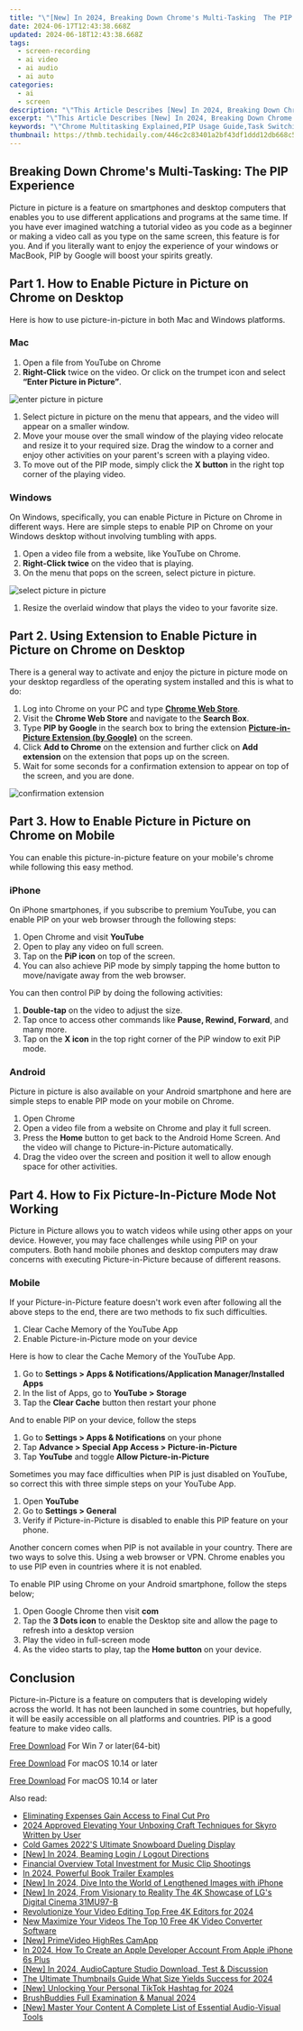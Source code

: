 ```yaml
---
title: "\"[New] In 2024, Breaking Down Chrome's Multi-Tasking  The PIP Experience\""
date: 2024-06-17T12:43:38.668Z
updated: 2024-06-18T12:43:38.668Z
tags: 
  - screen-recording
  - ai video
  - ai audio
  - ai auto
categories: 
  - ai
  - screen
description: "\"This Article Describes [New] In 2024, Breaking Down Chrome's Multi-Tasking: The PIP Experience\""
excerpt: "\"This Article Describes [New] In 2024, Breaking Down Chrome's Multi-Tasking: The PIP Experience\""
keywords: "\"Chrome Multitasking Explained,PIP Usage Guide,Task Switching Limits,User Interface Efficiency,Multi-Tasking Chrome Issues,Enhancing Browser Performance,Optimizing Web Browsing\""
thumbnail: https://thmb.techidaily.com/446c2c83401a2bf43df1ddd12db668c5d64cb21efbb35cbfda2026996e2400a4.jpg
---
```


## Breaking Down Chrome's Multi-Tasking: The PIP Experience

Picture in picture is a feature on smartphones and desktop computers that enables you to use different applications and programs at the same time. If you have ever imagined watching a tutorial video as you code as a beginner or making a video call as you type on the same screen, this feature is for you. And if you literally want to enjoy the experience of your windows or MacBook, PIP by Google will boost your spirits greatly.

## Part 1\. How to Enable Picture in Picture on Chrome on Desktop

Here is how to use picture-in-picture in both Mac and Windows platforms.

### Mac

1. Open a file from YouTube on Chrome
2. **Right-Click** twice on the video. Or click on the trumpet icon and select **“Enter Picture in Picture”**.

![enter picture in picture](https://images.wondershare.com/filmora/article-images/2022/07/pip-on-chrome-on-all-platforms-1.jpg)

1. Select picture in picture on the menu that appears, and the video will appear on a smaller window.
2. Move your mouse over the small window of the playing video relocate and resize it to your required size. Drag the window to a corner and enjoy other activities on your parent's screen with a playing video.
3. To move out of the PIP mode, simply click the **X button** in the right top corner of the playing video.

### Windows

On Windows, specifically, you can enable Picture in Picture on Chrome in different ways. Here are simple steps to enable PIP on Chrome on your Windows desktop without involving tumbling with apps.

1. Open a video file from a website, like YouTube on Chrome.
2. **Right-Click twice** on the video that is playing.
3. On the menu that pops on the screen, select picture in picture.

![select picture in picture](https://images.wondershare.com/filmora/article-images/2022/07/pip-on-chrome-on-all-platforms-2.jpg)

1. Resize the overlaid window that plays the video to your favorite size.

## Part 2\. Using Extension to Enable Picture in Picture on Chrome on Desktop

There is a general way to activate and enjoy the picture in picture mode on your desktop regardless of the operating system installed and this is what to do:

1. Log into Chrome on your PC and type [**Chrome Web Store**](https://chrome.google.com/webstore).
2. Visit the **Chrome Web Store** and navigate to the **Search Box**.
3. Type **PIP by Google** in the search box to bring the extension [**Picture-in-Picture Extension (by Google)**](https://chrome.google.com/webstore/detail/picture-in-picture-extens/hkgfoiooedgoejojocmhlaklaeopbecg) on the screen.
4. Click **Add to Chrome** on the extension and further click on **Add extension** on the extension that pops up on the screen.
5. Wait for some seconds for a confirmation extension to appear on top of the screen, and you are done.

![confirmation extension](https://images.wondershare.com/filmora/article-images/2022/07/pip-on-chrome-on-all-platforms-3.jpg)

## Part 3\. How to Enable Picture in Picture on Chrome on Mobile

You can enable this picture-in-picture feature on your mobile's chrome while following this easy method.

### iPhone

On iPhone smartphones, if you subscribe to premium YouTube, you can enable PIP on your web browser through the following steps:

1. Open Chrome and visit **YouTube**
2. Open to play any video on full screen.
3. Tap on the **PiP icon** on top of the screen.
4. You can also achieve PiP mode by simply tapping the home button to move/navigate away from the web browser.

You can then control PiP by doing the following activities:

1. **Double-tap** on the video to adjust the size.
2. Tap once to access other commands like **Pause, Rewind, Forward**, and many more.
3. Tap on the **X icon** in the top right corner of the PiP window to exit PiP mode.

### Android

Picture in picture is also available on your Android smartphone and here are simple steps to enable PIP mode on your mobile on Chrome.

1. Open Chrome
2. Open a video file from a website on Chrome and play it full screen.
3. Press the **Home** button to get back to the Android Home Screen. And the video will change to Picture-in-Picture automatically.
4. Drag the video over the screen and position it well to allow enough space for other activities.

## Part 4\. How to Fix Picture-In-Picture Mode Not Working

Picture in Picture allows you to watch videos while using other apps on your device. However, you may face challenges while using PIP on your computers. Both hand mobile phones and desktop computers may draw concerns with executing Picture-in-Picture because of different reasons.

### Mobile

If your Picture-in-Picture feature doesn't work even after following all the above steps to the end, there are two methods to fix such difficulties.

1. Clear Cache Memory of the YouTube App
2. Enable Picture-in-Picture mode on your device

Here is how to clear the Cache Memory of the YouTube App.

1. Go to **Settings > Apps & Notifications/Application Manager/Installed Apps**
2. In the list of Apps, go to **YouTube > Storage**
3. Tap the **Clear Cache** button then restart your phone

And to enable PIP on your device, follow the steps

1. Go to **Settings > Apps & Notifications** on your phone
2. Tap **Advance > Special App Access > Picture-in-Picture**
3. Tap **YouTube** and toggle **Allow Picture-in-Picture**

Sometimes you may face difficulties when PIP is just disabled on YouTube, so correct this with three simple steps on your YouTube App.

1. Open **YouTube**
2. Go to **Settings > General**
3. Verify if Picture-in-Picture is disabled to enable this PIP feature on your phone.

Another concern comes when PIP is not available in your country. There are two ways to solve this. Using a web browser or VPN. Chrome enables you to use PIP even in countries where it is not enabled.

To enable PIP using Chrome on your Android smartphone, follow the steps below;

1. Open Google Chrome then visit **com**
2. Tap the **3 Dots icon** to enable the Desktop site and allow the page to refresh into a desktop version
3. Play the video in full-screen mode
4. As the video starts to play, tap the **Home button** on your device.

## Conclusion

Picture-in-Picture is a feature on computers that is developing widely across the world. It has not been launched in some countries, but hopefully, it will be easily accessible on all platforms and countries. PIP is a good feature to make video calls.

[Free Download](https://tools.techidaily.com/wondershare/filmora/download/) For Win 7 or later(64-bit)

[Free Download](https://tools.techidaily.com/wondershare/filmora/download/) For macOS 10.14 or later

[Free Download](https://tools.techidaily.com/wondershare/filmora/download/) For macOS 10.14 or later

<ins class="adsbygoogle"
     style="display:block"
     data-ad-format="autorelaxed"
     data-ad-client="ca-pub-7571918770474297"
     data-ad-slot="1223367746"></ins>

<ins class="adsbygoogle"
     style="display:block"
     data-ad-format="autorelaxed"
     data-ad-client="ca-pub-7571918770474297"
     data-ad-slot="1223367746"></ins>



<ins class="adsbygoogle"
     style="display:block"
     data-ad-client="ca-pub-7571918770474297"
     data-ad-slot="8358498916"
     data-ad-format="auto"
     data-full-width-responsive="true"></ins>


<span class="atpl-alsoreadstyle">Also read:</span>
<div><ul>
<li><a href="https://fox-cloud.techidaily.com/eliminating-expenses-gain-access-to-final-cut-pro/"><u>Eliminating Expenses  Gain Access to Final Cut Pro</u></a></li>
<li><a href="https://fox-cloud.techidaily.com/2024-approved-elevating-your-unboxing-craft-techniques-for-skyro-written-by-user/"><u>2024 Approved  Elevating Your Unboxing Craft  Techniques for Skyro Written by User</u></a></li>
<li><a href="https://fox-cloud.techidaily.com/cold-games-2022s-ultimate-snowboard-dueling-display/"><u>Cold Games  2022'S Ultimate Snowboard Dueling Display</u></a></li>
<li><a href="https://fox-cloud.techidaily.com/new-in-2024-beaming-login-logout-directions/"><u>[New] In 2024, Beaming Login / Logout Directions</u></a></li>
<li><a href="https://fox-cloud.techidaily.com/financial-overview-total-investment-for-music-clip-shootings/"><u>Financial Overview  Total Investment for Music Clip Shootings</u></a></li>
<li><a href="https://fox-cloud.techidaily.com/in-2024-powerful-book-trailer-examples/"><u>In 2024, Powerful Book Trailer Examples</u></a></li>
<li><a href="https://fox-cloud.techidaily.com/new-in-2024-dive-into-the-world-of-lengthened-images-with-iphone/"><u>[New] In 2024, Dive Into the World of Lengthened Images with iPhone</u></a></li>
<li><a href="https://fox-cloud.techidaily.com/new-in-2024-from-visionary-to-reality-the-4k-showcase-of-lgs-digital-cinema-31mu97-b/"><u>[New] In 2024, From Visionary to Reality  The 4K Showcase of LG's Digital Cinema 31MU97-B</u></a></li>
<li><a href="https://smart-video-creator.techidaily.com/revolutionize-your-video-editing-top-free-4k-editors-for-2024/"><u>Revolutionize Your Video Editing Top Free 4K Editors for 2024</u></a></li>
<li><a href="https://video-creation-software.techidaily.com/new-maximize-your-videos-the-top-10-free-4k-video-converter-software/"><u>New Maximize Your Videos The Top 10 Free 4K Video Converter Software</u></a></li>
<li><a href="https://screen-mirroring-recording.techidaily.com/new-primevideo-highres-camapp/"><u>[New] PrimeVideo HighRes CamApp</u></a></li>
<li><a href="https://apple-account.techidaily.com/in-2024-how-to-create-an-apple-developer-account-from-apple-iphone-6s-plus-by-drfone-ios/"><u>In 2024, How To Create an Apple Developer Account From Apple iPhone 6s Plus</u></a></li>
<li><a href="https://desktop-recording.techidaily.com/new-in-2024-audiocapture-studio-download-test-and-discussion/"><u>[New] In 2024, AudioCapture Studio  Download, Test & Discussion</u></a></li>
<li><a href="https://facebook-video-share.techidaily.com/the-ultimate-thumbnails-guide-what-size-yields-success-for-2024/"><u>The Ultimate Thumbnails Guide  What Size Yields Success for 2024</u></a></li>
<li><a href="https://tiktok-videos.techidaily.com/new-unlocking-your-personal-tiktok-hashtag-for-2024/"><u>[New] Unlocking Your Personal TikTok Hashtag for 2024</u></a></li>
<li><a href="https://extra-resources.techidaily.com/brushbuddies-full-examination-and-manual-2024/"><u>BrushBuddies Full Examination & Manual 2024</u></a></li>
<li><a href="https://facebook-video-footage.techidaily.com/new-master-your-content-a-complete-list-of-essential-audio-visual-tools/"><u>[New] Master Your Content  A Complete List of Essential Audio-Visual Tools</u></a></li>
</ul></div>
